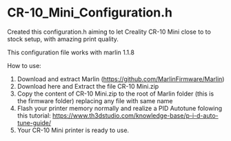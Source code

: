 # CR-10_Mini_Configuration.h

Created this configuration.h aiming to let Creality CR-10 Mini close to to stock setup, with amazing print quality.

This configuration file works with marlin 1.1.8

How to use:

1. Download and extract Marlin (https://github.com/MarlinFirmware/Marlin)
2. Download here and Extract the file CR-10 Mini.zip
3. Copy the content of CR-10 Mini.zip to the root of Marlin folder (this is the firmware folder) replacing any file with same name
4. Flash your printer memory normally and realize a PID Autotune folowing this tutorial: https://www.th3dstudio.com/knowledge-base/p-i-d-auto-tune-guide/
5. Your CR-10 Mini printer is ready to use.
